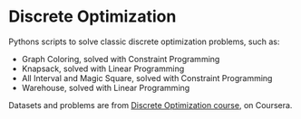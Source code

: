 # Discrete Optimization

Pythons scripts to solve classic discrete optimization problems, such as:

- Graph Coloring, solved with Constraint Programming
- Knapsack, solved with Linear Programming
- All Interval and Magic Square, solved with Constraint Programming
- Warehouse, solved with Linear Programming

Datasets and problems are from [Discrete Optimization course](https://www.coursera.org/learn/discrete-optimization), on Coursera.
